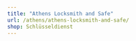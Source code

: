```yaml
---
title: "Athens Locksmith and Safe"
url: /athens/athens-locksmith-and-safe/
shop: Schlüsseldienst
---
```

